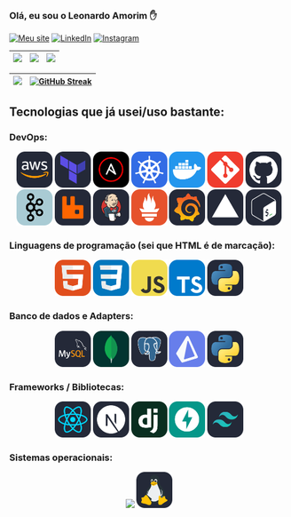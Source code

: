 ### Olá, eu sou o Leonardo Amorim ✋

[![Meu site](https://img.shields.io/website?label=lndlabs.com&style=for-the-badge&url=https://lndlabs.com/)](https://lndlabs.com)
[![LinkedIn](https://img.shields.io/badge/LinkedIn-0077B5?style=for-the-badge&logo=linkedin&logoColor=white)](https://instagram.com/oleonardoalmeida)
[![Instagram](https://img.shields.io/badge/Instagram-E4405F?style=for-the-badge&logo=instagram&logoColor=white)](https://www.linkedin.com/in/leonardo-almeida-reis-amorim/)

<div align="center">

  | ![](http://github-profile-summary-cards.vercel.app/api/cards/stats?username=oleonardoalmeida&theme=nord_dark) | ![](http://github-profile-summary-cards.vercel.app/api/cards/repos-per-language?username=oleonardoalmeida&theme=nord_dark) | ![](http://github-profile-summary-cards.vercel.app/api/cards/productive-time?username=oleonardoalmeida&theme=nord_dark&utcOffset=8) |
| :-: | :-: | :-: |

  | ![](http://github-profile-summary-cards.vercel.app/api/cards/profile-details?username=oleonardoalmeida&theme=nord_dark) | [![GitHub Streak](https://github-readme-streak-stats.herokuapp.com?user=oleonardoalmeida&theme=nord)](https://git.io/streak-stats) |
| :-: | :-: |
  
</div>

## Tecnologias que já usei/uso bastante:
### DevOps:
<div align="center" style="display: inline_block;">
  <img width="65" src="https://raw.githubusercontent.com/tandpfun/skill-icons/main/icons/AWS-Dark.svg" />
  <img width="65" src="https://raw.githubusercontent.com/tandpfun/skill-icons/main/icons/Terraform-Dark.svg" />
  <img width="65" src="https://raw.githubusercontent.com/tandpfun/skill-icons/main/icons/Ansible.svg" />
  <img width="65" src="https://raw.githubusercontent.com/tandpfun/skill-icons/main/icons/Kubernetes.svg" />
  <img width="65" src="https://raw.githubusercontent.com/tandpfun/skill-icons/main/icons/Docker.svg" />
  <img width="65" src="https://raw.githubusercontent.com/tandpfun/skill-icons/main/icons/Git.svg" />
  <img width="65" src="https://raw.githubusercontent.com/tandpfun/skill-icons/main/icons/Github-Dark.svg" />
  <img width="65" src="https://raw.githubusercontent.com/tandpfun/skill-icons/main/icons/Kafka.svg" />
  <img width="65" src="https://raw.githubusercontent.com/tandpfun/skill-icons/main/icons/RabbitMQ-Dark.svg" />
  <img width="65" src="https://raw.githubusercontent.com/tandpfun/skill-icons/main/icons/Jenkins-Dark.svg" />
  <img width="65" src="https://raw.githubusercontent.com/tandpfun/skill-icons/main/icons/Prometheus.svg" />
  <img width="65" src="https://raw.githubusercontent.com/tandpfun/skill-icons/main/icons/Grafana-Dark.svg" />
  <img width="65" src="https://raw.githubusercontent.com/tandpfun/skill-icons/main/icons/Vercel-Dark.svg" />
  <img width="65" src="https://raw.githubusercontent.com/tandpfun/skill-icons/main/icons/Bash-Dark.svg" />
</div>


### Linguagens de programação (sei que HTML é de marcação):
<div align="center" style="display: inline_block">
  <img width="65" src="https://raw.githubusercontent.com/tandpfun/skill-icons/65dea6c4eaca7da319e552c09f4cf5a9a8dab2c8/icons/HTML.svg" />
  <img width="65" src="https://raw.githubusercontent.com/tandpfun/skill-icons/65dea6c4eaca7da319e552c09f4cf5a9a8dab2c8/icons/CSS.svg" />
  <img width="65" src="https://raw.githubusercontent.com/tandpfun/skill-icons/65dea6c4eaca7da319e552c09f4cf5a9a8dab2c8/icons/JavaScript.svg" />
  <img width="65" src="https://raw.githubusercontent.com/tandpfun/skill-icons/65dea6c4eaca7da319e552c09f4cf5a9a8dab2c8/icons/TypeScript.svg" />
  <img width="65" src="https://raw.githubusercontent.com/tandpfun/skill-icons/65dea6c4eaca7da319e552c09f4cf5a9a8dab2c8/icons/Python-Dark.svg" />
</div>

### Banco de dados e Adapters:
<div align="center" style="display: inline_block">
  <img width="65" src="https://raw.githubusercontent.com/tandpfun/skill-icons/65dea6c4eaca7da319e552c09f4cf5a9a8dab2c8/icons/MySQL-Dark.svg" />
  <img width="65" src="https://raw.githubusercontent.com/tandpfun/skill-icons/65dea6c4eaca7da319e552c09f4cf5a9a8dab2c8/icons/MongoDB.svg" />
  <img width="65" src="https://raw.githubusercontent.com/tandpfun/skill-icons/65dea6c4eaca7da319e552c09f4cf5a9a8dab2c8/icons/PostgreSQL-Dark.svg" />
  <img width="65" src="https://raw.githubusercontent.com/tandpfun/skill-icons/65dea6c4eaca7da319e552c09f4cf5a9a8dab2c8/icons/Prisma.svg" />
  <img width="65" src="https://raw.githubusercontent.com/tandpfun/skill-icons/65dea6c4eaca7da319e552c09f4cf5a9a8dab2c8/icons/Python-Dark.svg" />
</div>

### Frameworks / Bibliotecas:
<div align="center" style="display: inline_block">
  <img width="65" src="https://raw.githubusercontent.com/tandpfun/skill-icons/65dea6c4eaca7da319e552c09f4cf5a9a8dab2c8/icons/React-Dark.svg" />
  <img width="65" src="https://raw.githubusercontent.com/tandpfun/skill-icons/65dea6c4eaca7da319e552c09f4cf5a9a8dab2c8/icons/NextJS-Dark.svg" />
  <img width="65" src="https://raw.githubusercontent.com/tandpfun/skill-icons/65dea6c4eaca7da319e552c09f4cf5a9a8dab2c8/icons/Django.svg" />
  <img width="65" src="https://raw.githubusercontent.com/tandpfun/skill-icons/65dea6c4eaca7da319e552c09f4cf5a9a8dab2c8/icons/FastAPI.svg" />
  <img width="65" src="https://raw.githubusercontent.com/tandpfun/skill-icons/65dea6c4eaca7da319e552c09f4cf5a9a8dab2c8/icons/TailwindCSS-Dark.svg" />
</div>

### Sistemas operacionais:
<div align="center" style="display: inline_block">
  <img width="65" src="https://raw.githubusercontent.com/tandpfun/skill-icons/65dea6c4eaca7da319e552c09f4cf5a9a8dab2c8/icons/Windows-Dark.svg" />
  <img width="65" src="https://raw.githubusercontent.com/tandpfun/skill-icons/65dea6c4eaca7da319e552c09f4cf5a9a8dab2c8/icons/Linux-Dark.svg" />
</div>

<!--
**oleonardoalmeida/oleonardoalmeida** is a ✨ _special_ ✨ repository because its `README.md` (this file) appears on your GitHub profile.

Here are some ideas to get you started:

- 🔭 I’m currently working on ...
- 🌱 I’m currently learning ...
- 👯 I’m looking to collaborate on ...
- 🤔 I’m looking for help with ...
- 💬 Ask me about ...
- 📫 How to reach me: ...
- 😄 Pronouns: ...
- ⚡ Fun fact: ...
-->